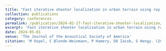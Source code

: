 ```yaml
---
title: "Fast iterative shooter localization in urban terrain using ray casting"
collection: publications
category: conferences
permalink: /publication/2024-02-17-fast-iterative-shooter-localization/
excerpt: 'Fast iterative shooter localization in urban terrain using ray casting.'
date: 2024-05-01
venue: 'The Journal of the Acoustical Society of America'
citation: 'M Ospel, C Blonde-Weinmann, P Hamery, DO Iacob, S Hengy. (2024). "Fast iterative shooter localization in urban terrain using ray casting." <i>The Journal of the Acoustical Society of America</i>, 155(5), 3005-3013.'
---
```

